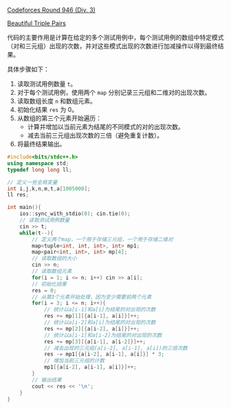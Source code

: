 [Codeforces Round 946 (Div. 3)](https://codeforces.com/contest/1974)

[ Beautiful Triple Pairs](https://codeforces.com/contest/1974/problem/C)

代码的主要作用是计算在给定的多个测试用例中，每个测试用例的数组中特定模式（对和三元组）出现的次数，并对这些模式出现的次数进行加减操作以得到最终结果。

具体步骤如下：

1. 读取测试用例数量 `t`。
2. 对于每个测试用例，使用两个 `map` 分别记录三元组和二维对的出现次数。
3. 读取数组长度 `n` 和数组元素。
4. 初始化结果 `res` 为 0。
5. 从数组的第三个元素开始遍历：
   - 计算并增加以当前元素为结尾的不同模式的对的出现次数。
   - 减去当前三元组出现次数的三倍（避免重复计数）。
6. 将最终结果输出。

```cpp
#include<bits/stdc++.h>
using namespace std;
typedef long long ll;

// 定义一些全局变量
int i,j,k,n,m,t,a[1005000];
ll res;

int main(){
	ios::sync_with_stdio(0); cin.tie(0);
	// 读取测试用例数量
	cin >> t;
	while(t--){
		// 定义两个map，一个用于存储三元组，一个用于存储二维对
		map<tuple<int, int, int>, int> mp1;
		map<pair<int, int>, int> mp[4];
		// 读取数组的大小
		cin >> n;
		// 读取数组元素
		for(i = 1; i <= n; i++) cin >> a[i];
		// 初始化结果
		res = 0;
		// 从第3个元素开始处理，因为至少需要前两个元素
		for(i = 3; i <= n; i++){
			// 统计以a[i-1]和a[i]为结尾的对出现的次数
			res += mp[1][{a[i-1], a[i]}]++;
			// 统计以a[i-2]和a[i]为结尾的对出现的次数
			res += mp[2][{a[i-2], a[i]}]++;
			// 统计以a[i-1]和a[i-2]为结尾的对出现的次数
			res += mp[3][{a[i-1], a[i-2]}]++;
			// 减去出现的三元组(a[i-2], a[i-1], a[i])的三倍次数
			res -= mp1[{a[i-2], a[i-1], a[i]}] * 3;
			// 增加当前三元组的计数
			mp1[{a[i-2], a[i-1], a[i]}]++;
		}
		// 输出结果
		cout << res << '\n';
	}
}

```

